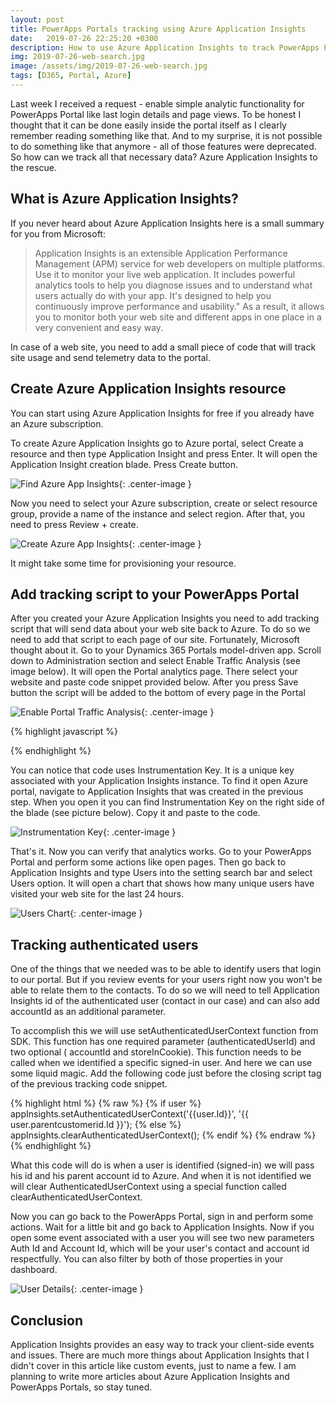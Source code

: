 ```yaml
---
layout: post
title: PowerApps Portals tracking using Azure Application Insights
date:   2019-07-26 22:25:20 +0300
description: How to use Azure Application Insights to track PowerApps Portals page traffic
img: 2019-07-26-web-search.jpg
image: /assets/img/2019-07-26-web-search.jpg
tags: [D365, Portal, Azure]
---
```


Last week I received a request - enable simple analytic functionality for PowerApps Portal like last login details and page views. To be honest I thought that it can be done easily inside the portal itself as I clearly remember reading something like that. And to my surprise, it is not possible to do something like that anymore - all of those features were deprecated. So how can we track all that necessary data? Azure Application Insights to the rescue.

## What is Azure Application Insights?

If you never heard about Azure Application Insights here is a small summary for you from Microsoft:

>Application Insights is an extensible Application Performance Management (APM) service for web developers on multiple platforms. Use it to monitor your live web application. It includes powerful analytics tools to help you diagnose issues and to understand what users actually do with your app. It's designed to help you continuously improve performance and usability."  As a result, it allows you to monitor both your web site and different apps in one place in a very convenient and easy way.

In case of a web site, you need to add a small piece of code that will track site usage and send telemetry data to the portal.

## Create Azure Application Insights resource

You can start using Azure Application Insights for free if you already have an Azure subscription.

To create Azure Application Insights go to Azure portal, select Create a resource and then type Application Insight and press Enter. It will open the Application Insight creation blade. Press Create button.

![Find Azure App Insights]({{site.baseurl}}/assets/img/2019-07-26-find-app-insights.jpg){: .center-image }

Now you need to select your Azure subscription, create or select resource group, provide a name of the instance and select region. After that, you need to press Review + create.

![Create Azure App Insights]({{site.baseurl}}/assets/img/2019-07-26-create-app-insights.jpg){: .center-image }

It might take some time for provisioning your resource.

## Add tracking script to your PowerApps Portal

After you created your Azure Application Insights you need to add tracking script that will send data about your web site back to Azure. To do so we need to add that script to each page of our site. Fortunately, Microsoft thought about it. Go to your Dynamics 365 Portals model-driven app. Scroll down to Administration section and select Enable Traffic Analysis (see image below). It will open the Portal analytics page. There select your website and paste code snippet provided below. After you press Save button the script will be added to the bottom of every page in the Portal

![Enable Portal Traffic Analysis]({{site.baseurl}}/assets/img/2019-07-26-portal-analytics.jpg){: .center-image }

{% highlight javascript %}
<script type="text/javascript">
     var appInsights=window.appInsights||function(a){
         function b(a){c[a]=function(){var b=arguments;c.queue.push(function(){c[a].apply(c,b)})}}var c={config:a},d=document,e=window;setTimeout(function(){var b=d.createElement("script");b.src=a.url||"https://az416426.vo.msecnd.net/scripts/a/ai.0.js",d.getElementsByTagName("script")[0].parentNode.appendChild(b)});try{c.cookie=d.cookie}catch(a){}c.queue=[];for(var f=["Event","Exception","Metric","PageView","Trace","Dependency"];f.length;)b("track"+f.pop());if(b("setAuthenticatedUserContext"),b("clearAuthenticatedUserContext"),b("startTrackEvent"),b("stopTrackEvent"),b("startTrackPage"),b("stopTrackPage"),b("flush"),!a.disableExceptionTracking){f="onerror",b("_"+f);var g=e[f];e[f]=function(a,b,d,e,h){var i=g&&g(a,b,d,e,h);return!0!==i&&c["_"+f](a,b,d,e,h),i}}return c
     }({
         instrumentationKey: "xxxxxxxx-xxxx-xxxx-xxxx-xxxxxxxx"
     });

     window.appInsights=appInsights,appInsights.queue&&0===appInsights.queue.length&&appInsights.trackPageView();
</script>
{% endhighlight %}

You can notice that code uses Instrumentation Key. It is a unique key associated with your Application Insights instance. To find it open Azure portal, navigate to Application Insights that was created in the previous step. When you open it you can find Instrumentation Key on the right side of the blade (see picture below). Copy it and paste to the code.

![Instrumentation Key]({{site.baseurl}}/assets/img/2019-07-26-intrument-key.jpg){: .center-image }

That's it. Now you can verify that analytics works. Go to your PowerApps Portal and perform some actions like open pages. Then go back to Application Insights and type Users into the setting search bar and select Users option. It will open a chart that shows how many unique users have visited your web site for the last 24 hours.

![Users Chart]({{site.baseurl}}/assets/img/2019-07-26-users-chart.jpg){: .center-image }

## Tracking authenticated users

One of the things that we needed was to be able to identify users that login to our portal. But if you review events for your users right now you won't be able to relate them to the contacts. To do so we will need to tell Application Insights id of the authenticated user (contact in our case) and can also add accountId as an additional parameter.

To accomplish this we will use setAuthenticatedUserContext function from SDK. This function has one required parameter (authenticatedUserId) and two optional ( accountId and storeInCookie). This function needs to be called when we identified a specific signed-in user. And here we can use some liquid magic. Add the following code just before the closing script tag of the previous tracking code snippet.

{% highlight html %}
{% raw %}
 {% if user %}
    appInsights.setAuthenticatedUserContext('{{user.Id}}', '{{ user.parentcustomerid.Id }}');
 {% else %}
    appInsights.clearAuthenticatedUserContext();
 {% endif %}
 {% endraw %}
{% endhighlight %}

What this code will do is when a user is identified (signed-in) we will pass his id and his parent account id to Azure. And when it is not identified we will clear AuthenticatedUserContext using a special function called clearAuthenticatedUserContext.

Now you can go back to the PowerApps Portal, sign in and perform some actions. Wait for a little bit and go back to Application Insights. Now if you open some event associated with a user you will see two new parameters Auth Id and Account Id, which will be your user's contact and account id respectfully. You can also filter by both of those properties in your dashboard.

![User Details]({{site.baseurl}}/assets/img/2019-07-26-user-details.jpg){: .center-image }

## Conclusion

Application Insights provides an easy way to track your client-side events and issues. There are much more things about Application Insights that I didn't cover in this article like custom events, just to name a few. I am planning to write more articles about Azure Application Insights and PowerApps Portals, so stay tuned.
